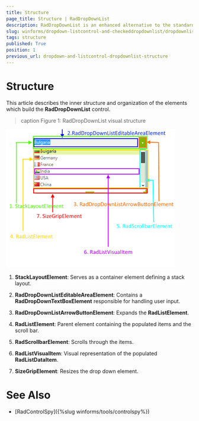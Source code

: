 ```yaml
---
title: Structure
page_title: Structure | RadDropDownList
description: RadDropDownList is an enhanced alternative to the standard Windows Forms combo box control.
slug: winforms/dropdown-listcontrol-and-checkeddropdownlist/dropdownlist/structure
tags: structure
published: True
position: 1
previous_url: dropdown-and-listcontrol-dropdownlist-structure
---
```


# Structure

This article describes the inner structure and organization of the elements which build the __RadDropDownList__ control.
        
>caption Figure 1: RadDropDownList visual structure

![dropdown-and-listcontrol-dropdownlist-structure 001](images/dropdown-and-listcontrol-dropdownlist-structure001.png)

1. __StackLayoutElement__: Serves as a container element defining a stack layout.
            

1. __RadDropDownListEditableAreaElement__: Contains a __RadDropDownTextBoxElement__ responsible for handling user input.
            

1. __RadDropDownListArrowButtonElement__: Expands the __RadListElement__.
            

1. __RadListElement__: Parent element containing the populated items and the scroll bar.
            

1. __RadScrollbarElement__: Scrolls through the items.
            

1. __RadListVisualItem__: Visual representation of the populated __RadListDataItem__.
            

1. __SizeGripElement__: Resizes the drop down element.


# See Also

* [RadControlSpy]({%slug winforms/tools/controlspy%})
            
